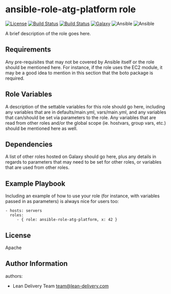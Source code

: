 ansible-role-atg-platform role
=========
[![License](https://img.shields.io/badge/license-Apache-green.svg?style=flat)](https://raw.githubusercontent.com/lean-delivery/ansible-role-ansible-role-atg-platform/master/LICENSE)
[![Build Status](https://travis-ci.org/lean-delivery/ansible-role-ansible-role-atg-platform.svg?branch=master)](https://travis-ci.org/lean-delivery/ansible-role-ansible-role-atg-platform)
[![Build Status](https://gitlab.com/lean-delivery/ansible-role-ansible-role-atg-platform/badges/master/build.svg)](https://gitlab.com/lean-delivery/ansible-role-ansible-role-atg-platform)
[![Galaxy](https://img.shields.io/badge/galaxy-lean__delivery.ansible-role-atg-platform-blue.svg)](https://galaxy.ansible.com/lean_delivery/ansible-role-atg-platform)
![Ansible](https://img.shields.io/ansible/role/d/role_id.svg)
![Ansible](https://img.shields.io/badge/dynamic/json.svg?label=min_ansible_version&url=https%3A%2F%2Fgalaxy.ansible.com%2Fapi%2Fv1%2Froles%2Frole_id%2F&query=$.min_ansible_version)

A brief description of the role goes here.

Requirements
------------

Any pre-requisites that may not be covered by Ansible itself or the role should
be mentioned here. For instance, if the role uses the EC2 module, it may be a
good idea to mention in this section that the boto package is required.

Role Variables
--------------

A description of the settable variables for this role should go here, including
any variables that are in defaults/main.yml, vars/main.yml, and any variables
that can/should be set via parameters to the role. Any variables that are read
from other roles and/or the global scope (ie. hostvars, group vars, etc.) should
be mentioned here as well.

Dependencies
------------

A list of other roles hosted on Galaxy should go here, plus any details in
regards to parameters that may need to be set for other roles, or variables that
are used from other roles.

Example Playbook
----------------

Including an example of how to use your role (for instance, with variables
passed in as parameters) is always nice for users too:

    - hosts: servers
      roles:
         - { role: ansible-role-atg-platform, x: 42 }

License
-------
Apache

Author Information
------------------

authors:
  - Lean Delivery Team <team@lean-delivery.com>

